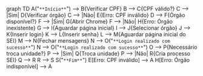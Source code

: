 graph TD
A("`**Início**`") --> B{Verificar CPF}
B --> C{CPF válido?}
C --> |Sim| D{Verificar órgão}
C --> |Não| E{Erro: CPF inválido}
D --> F{Órgão disponível?}
F --> |Sim| G{Abrir Chrome}
F --> |Não| H{Erro: Órgão inexistente}
G --> I{Aguardar página inicial}
I --> J{Selecionar órgão}
J --> K{Inserir login}
K --> L{Inserir senha}
L --> M{Aguardar página inicial do SEI}
M --> N{Fechar mensagens}
N --> O("`**Login realizado com sucesso**`")
N --> O("`**Login realizado com sucesso**`")
O --> P{Necessário troca unidade?}
P --> |Sim| Q{Troca unidade}
P --> |Não| R{Cria processo SEI}
Q --> R
R --> S
S("`**Fim**`")
E[Erro: CPF inválido] --> A
H[Erro: Órgão indisponível] --> A
